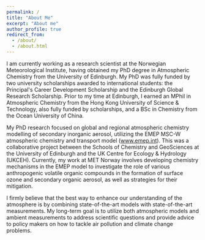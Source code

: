 ```yaml
---
permalink: /
title: "About Me"
excerpt: "About me"
author_profile: true
redirect_from: 
  - /about/
  - /about.html
---
```


I am currently working as a research scientist at the Norwegian Meteorological Institute, having obtained my PhD degree in Atmospheric Chemistry from the University of Edinburgh. My PhD was fully funded by two university scholarships awarded to international students: the Principal's Career Development Scholarship and the Edinburgh Global Research Scholarship. Prior to my time at Edinburgh, I earned an MPhil in Atmospheric Chemistry from the Hong Kong University of Science & Technology, also fully funded by scholarships, and a BSc in Chemistry from the Ocean University of China.

My PhD research focused on global and regional atmospheric chemistry modelling of secondary inorganic aerosol, utilizing the EMEP MSC-W atmospheric chemistry and transport model (<a href="https://www.emep.int">www.emep.int</a>). This was a collaborative project between the Schools of Chemistry and GeoSciences at the University of Edinburgh and the UK Centre for Ecology & Hydrology (UKCEH). Currently, my work at MET Norway involves developing chemistry mechanisms in the EMEP model to investigate the role of various anthropogenic volatile organic compounds in the formation of surface ozone and secondary organic aerosol, as well as strategies for their mitigation.

I firmly believe that the best way to enhance our understanding of the atmosphere is by combining state-of-the-art models with state-of-the-art measurements. My long-term goal is to utilize both atmospheric models and ambient measurements to address scientific questions and provide advice to policy makers on how to tackle air pollution and climate change problems.
